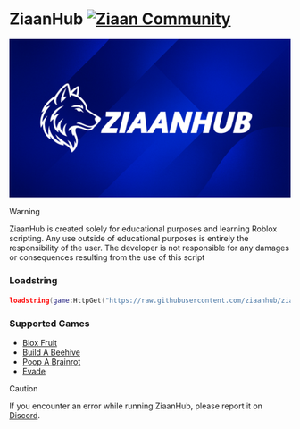 # ZiaanHub  [![Ziaan Community](https://img.shields.io/badge/Discord-7289DA?style=for-the-badge&logo=discord&logoColor=white)](https://discord.gg/z2uNNQHrgZ)

<picture>
    <img src="ziaanhub/docs/image/ziaanhub.jpg" alt="ZiaanHub.jpg">
</picture>

> [!WARNING]
> ZiaanHub is created solely for educational purposes and learning Roblox scripting. Any use outside of educational purposes is entirely the responsibility of the user. The developer is not responsible for any damages or consequences resulting from the use of this script

### Loadstring
```lua
loadstring(game:HttpGet("https://raw.githubusercontent.com/ziaanhub/ziaanhub/refs/heads/main/source/core/ziaanhub.lua"))()

```

### Supported Games
- [Blox Fruit](https://www.roblox.com/id/games/2753915549/)
- [Build A Beehive](https://www.roblox.com/id/games/113604074601559/)
- [Poop A Brainrot](https://www.roblox.com/id/games/82321750197896/)
- [Evade](https://www.roblox.com/games/9872472334/)

> [!CAUTION]
> If you encounter an error while running ZiaanHub, please report it on [Discord](https://discord.gg/z2uNNQHrgZ).
